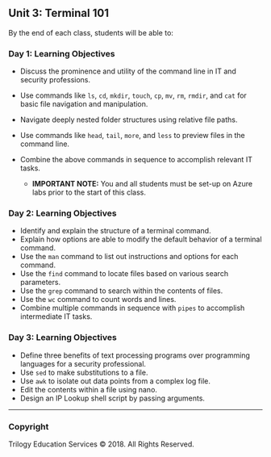## Unit 3: Terminal 101

By the end of each class, students will be able to:

### Day 1: Learning Objectives

* Discuss the prominence and utility of the command line in IT and security professions.
* Use commands like `ls`, `cd`, `mkdir`, `touch`, `cp`, `mv`, `rm`, `rmdir`, and `cat` for basic file navigation and manipulation.
* Navigate deeply nested folder structures using relative file paths. 
* Use commands like `head`, `tail`, `more`, and `less` to preview files in the command line. 
* Combine the above commands in sequence to accomplish relevant IT tasks. 

    * **IMPORTANT NOTE:** You and all students must be set-up on Azure labs prior to the start of this class. 


### Day 2: Learning Objectives

* Identify and explain the structure of a terminal command.
* Explain how options are able to modify the default behavior of a terminal command.
* Use the `man` command to list out instructions and options for each command.
* Use the `find` command to locate files based on various search parameters. 
* Use the `grep` command to search within the contents of files.  
* Use the `wc` command to count words and lines. 
* Combine multiple commands in sequence with `pipes` to accomplish intermediate IT tasks.  

### Day 3: Learning Objectives

* Define three benefits of text processing programs over programming languages for a security professional.
* Use `sed` to make substitutions to a file.
* Use `awk` to isolate out data points from a complex log file.
* Edit the contents within a file using nano.
* Design an IP Lookup shell script by passing arguments.


-------

### Copyright

Trilogy Education Services © 2018. All Rights Reserved.
